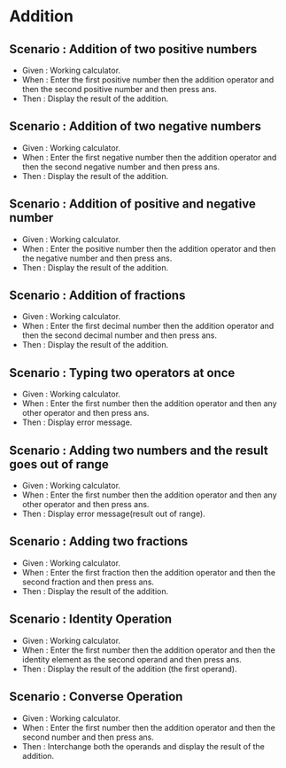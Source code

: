 # Addition

## Scenario : Addition of two positive numbers

- Given : Working calculator.
- When : Enter the first positive number then the addition operator and then
  the second positive number and then press ans.
- Then : Display the result of the addition.

## Scenario : Addition of two negative numbers

- Given : Working calculator.
- When : Enter the first negative number then the addition operator and then
  the second negative number and then press ans.
- Then : Display the result of the addition.

## Scenario : Addition of positive and negative number

- Given : Working calculator.
- When : Enter the positive number then the addition operator and then
  the negative number and then press ans.
- Then : Display the result of the addition.

## Scenario : Addition of fractions

- Given : Working calculator.
- When : Enter the first decimal number then the addition operator and then
  the second decimal number and then press ans.
- Then : Display the result of the addition.

## Scenario : Typing two operators at once

- Given : Working calculator.
- When : Enter the first number then the addition operator and then
  any other operator and then press ans.
- Then : Display error message.

## Scenario : Adding two numbers and the result goes out of range

- Given : Working calculator.
- When : Enter the first number then the addition operator and then
  any other operator and then press ans.
- Then : Display error message(result out of range).

## Scenario : Adding two fractions

- Given : Working calculator.
- When : Enter the first fraction then the addition operator and then
  the second fraction and then press ans.
- Then : Display the result of the addition.

## Scenario : Identity Operation

- Given : Working calculator.
- When : Enter the first number then the addition operator and then
  the identity element as the second operand and then press ans.
- Then : Display the result of the addition (the first operand).

## Scenario : Converse Operation

- Given : Working calculator.
- When : Enter the first number then the addition operator and then
  the second number and then press ans.
- Then : Interchange both the operands and display the result of the addition.
